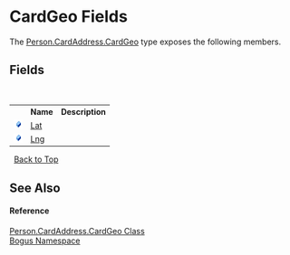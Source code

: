 # CardGeo Fields
 

The <a href="T_Bogus_Person_CardAddress_CardGeo">Person.CardAddress.CardGeo</a> type exposes the following members.


## Fields
&nbsp;<table><tr><th></th><th>Name</th><th>Description</th></tr><tr><td>![Public field](media/pubfield.gif "Public field")</td><td><a href="F_Bogus_Person_CardAddress_CardGeo_Lat">Lat</a></td><td /></tr><tr><td>![Public field](media/pubfield.gif "Public field")</td><td><a href="F_Bogus_Person_CardAddress_CardGeo_Lng">Lng</a></td><td /></tr></table>&nbsp;
<a href="#cardgeo-fields">Back to Top</a>

## See Also


#### Reference
<a href="T_Bogus_Person_CardAddress_CardGeo">Person.CardAddress.CardGeo Class</a><br /><a href="N_Bogus">Bogus Namespace</a><br />
